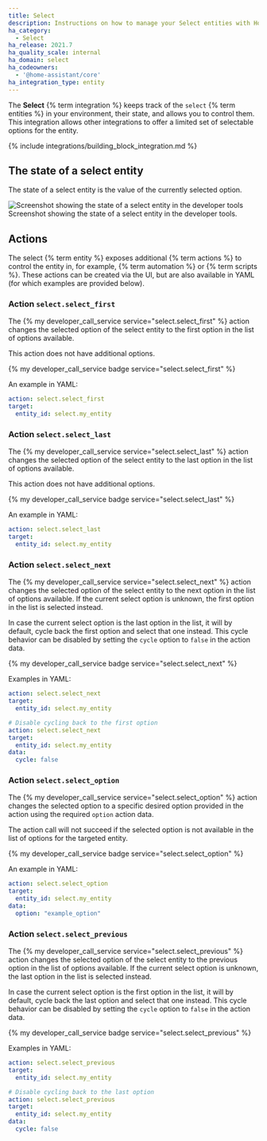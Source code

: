 ```yaml
---
title: Select
description: Instructions on how to manage your Select entities with Home Assistant.
ha_category:
  - Select
ha_release: 2021.7
ha_quality_scale: internal
ha_domain: select
ha_codeowners:
  - '@home-assistant/core'
ha_integration_type: entity
---
```


The **Select** {% term integration %} keeps track of the `select` {% term entities %} in your environment, their state, and allows
you to control them. This integration allows other integrations to offer
a limited set of selectable options for the entity.

{% include integrations/building_block_integration.md %}

## The state of a select entity

The state of a select entity is the value of the currently selected option.

<p class='img'>
<img src='/images/integrations/select/state_select.png' alt='Screenshot showing the state of a select entity in the developer tools' />
Screenshot showing the state of a select entity in the developer tools.
</p>

## Actions

The select {% term entity %} exposes additional {% term actions %} to control the entity in, for example,
{% term automation %} or {% term scripts %}. These actions can be created via the UI, but are
also available in YAML (for which examples are provided below).

### Action `select.select_first`

The {% my developer_call_service service="select.select_first" %} action
changes the selected option of the select entity to the first option in the
list of options available.

This action does not have additional options.

 {% my developer_call_service badge service="select.select_first" %}

An example in YAML:

```yaml
action: select.select_first
target:
  entity_id: select.my_entity
```

### Action `select.select_last`

The {% my developer_call_service service="select.select_last" %} action changes
the selected option of the select entity to the last option in the list of
options available.

This action does not have additional options.

{% my developer_call_service badge service="select.select_last" %}

An example in YAML:

```yaml
action: select.select_last
target:
  entity_id: select.my_entity
```

### Action `select.select_next`

The {% my developer_call_service service="select.select_next" %} action changes
the selected option of the select entity to the next option in the list of
options available. If the current select option is unknown, the first option
in the list is selected instead.

In case the current select option is the last option in the list, it will by
default, cycle back the first option and select that one instead. This cycle
behavior can be disabled by setting the `cycle` option to `false` in the
action data.

{% my developer_call_service badge service="select.select_next" %}

Examples in YAML:

```yaml
action: select.select_next
target:
  entity_id: select.my_entity
```

```yaml
# Disable cycling back to the first option
action: select.select_next
target:
  entity_id: select.my_entity
data:
  cycle: false
```

### Action `select.select_option`

The {% my developer_call_service service="select.select_option" %} action
changes the selected option to a specific desired option provided in the
action using the required `option` action data.

The action call will not succeed if the selected option is not available in
the list of options for the targeted entity.

{% my developer_call_service badge service="select.select_option" %}

An example in YAML:

```yaml
action: select.select_option
target:
  entity_id: select.my_entity
data:
  option: "example_option"
```

### Action `select.select_previous`

The {% my developer_call_service service="select.select_previous" %} action
changes the selected option of the select entity to the previous option in the
list of options available. If the current select option is unknown, the
last option in the list is selected instead.

In case the current select option is the first option in the list, it will by
default, cycle back the last option and select that one instead. This cycle
behavior can be disabled by setting the `cycle` option to `false` in the
action data.

{% my developer_call_service badge service="select.select_previous" %}

Examples in YAML:

```yaml
action: select.select_previous
target:
  entity_id: select.my_entity
```

```yaml
# Disable cycling back to the last option
action: select.select_previous
target:
  entity_id: select.my_entity
data:
  cycle: false
```
